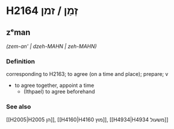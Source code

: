 # H2164 זְמַן / זמן

## zᵉman

_(zem-an' | dzeh-MAHN | zeh-MAHN)_

### Definition

corresponding to H2163; to agree (on a time and place); prepare; v

- to agree together, appoint a time
  - (Ithpael) to agree beforehand

### See also

[[H2005|H2005 הן]], [[H4160|H4160 מוץ]], [[H4934|H4934 משעול]]
